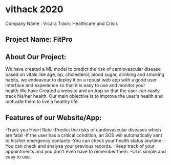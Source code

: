 # vithack 2020
Company Name : Vicara
Track: Healthcare and Crisis
## Project Name: FitPro

## About Our Project:
We have created a ML model to predict the risk of cardiovascular disease based on vitals like age, bp, cholesterol, blood sugar, drinking and smoking habits, 
we endeavour to deploy it on a robust web app with a good user interface and experience so that it is easy to use and monitor your health.We have Created a website and an App so that the user can easily track his/her health. Our main objective is to improve the user's health and motivate them to live a healthy life.

## Features of our Website/App:
-Track you Heart Rate
-Predict the risks of cardiovascular diseases which are fatal
-If the user has a critical condition, an SOS will automatically sent to his/her emergency contacts
-You can check your health status anytime.
-You can check and analyse your previous records.
-Keep track of your appointments and you don't even have to remember them.
-UI is simple and easy to use.
